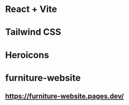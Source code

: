 # React + Vite

# Tailwind CSS

# Heroicons

# furniture-website

## https://furniture-website.pages.dev/
